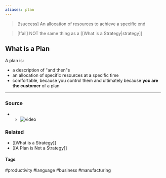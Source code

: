 ```yaml
---
aliases: plan
---
```


> [!success] An allocation of resources to achieve a specific end

> [!fail] NOT the same thing as a [[What is a Strategy|strategy]]

## What is a Plan
A plan is:
- a description of "and then"s
- an allocation of specific resources at a specific time
- comfortable, because you control them and ultimately because **you are the customer** of a plan

---
### Source
- - ![video](https://youtu.be/iuYlGRnC7J8)

### Related
- [[What is a Strategy]]
- [[A Plan is Not a Strategy]]

#### Tags
#productivity #language #business #manufacturing 